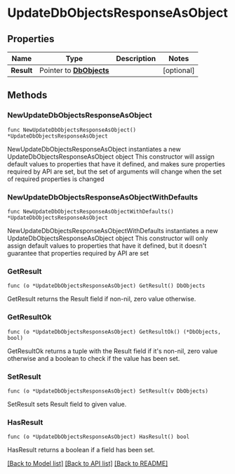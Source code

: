 # UpdateDbObjectsResponseAsObject

## Properties

Name | Type | Description | Notes
------------ | ------------- | ------------- | -------------
**Result** | Pointer to [**DbObjects**](DbObjects.md) |  | [optional] 

## Methods

### NewUpdateDbObjectsResponseAsObject

`func NewUpdateDbObjectsResponseAsObject() *UpdateDbObjectsResponseAsObject`

NewUpdateDbObjectsResponseAsObject instantiates a new UpdateDbObjectsResponseAsObject object
This constructor will assign default values to properties that have it defined,
and makes sure properties required by API are set, but the set of arguments
will change when the set of required properties is changed

### NewUpdateDbObjectsResponseAsObjectWithDefaults

`func NewUpdateDbObjectsResponseAsObjectWithDefaults() *UpdateDbObjectsResponseAsObject`

NewUpdateDbObjectsResponseAsObjectWithDefaults instantiates a new UpdateDbObjectsResponseAsObject object
This constructor will only assign default values to properties that have it defined,
but it doesn't guarantee that properties required by API are set

### GetResult

`func (o *UpdateDbObjectsResponseAsObject) GetResult() DbObjects`

GetResult returns the Result field if non-nil, zero value otherwise.

### GetResultOk

`func (o *UpdateDbObjectsResponseAsObject) GetResultOk() (*DbObjects, bool)`

GetResultOk returns a tuple with the Result field if it's non-nil, zero value otherwise
and a boolean to check if the value has been set.

### SetResult

`func (o *UpdateDbObjectsResponseAsObject) SetResult(v DbObjects)`

SetResult sets Result field to given value.

### HasResult

`func (o *UpdateDbObjectsResponseAsObject) HasResult() bool`

HasResult returns a boolean if a field has been set.


[[Back to Model list]](../README.md#documentation-for-models) [[Back to API list]](../README.md#documentation-for-api-endpoints) [[Back to README]](../README.md)


